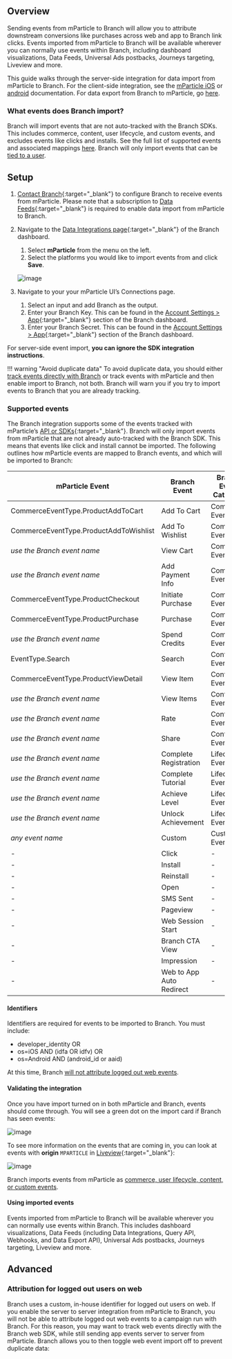 ## Overview

Sending events from mParticle to Branch will allow you to attribute downstream conversions like purchases across web and app to Branch link clicks. Events imported from mParticle to Branch will be available wherever you can normally use events within Branch, including dashboard visualizations, Data Feeds, Universal Ads postbacks, Journeys targeting, Liveview and more.

This guide walks through the server-side integration for data import from mParticle to Branch. For the client-side integration, see the [mParticle iOS](/pages/apps/mparticle-ios/) or [android](/pages/apps/mparticle-android/) documentation. For data export from Branch to mParticle, go [here](/pages/integrations/mparticle). 

### What events does Branch import?

Branch will import events that are not auto-tracked with the Branch SDKs. This includes commerce, content, user lifecycle, and custom events, and excludes events like clicks and installs. See the full list of supported events and associated mappings [here](#supported-events). Branch will only import events that can be [tied to a user](#identifiers). 

## Setup

1. [Contact Branch](https://support.branch.io){:target="\_blank"} to configure Branch to receive events from mParticle. Please note that a subscription to [Data Feeds](https://branch.io/data-feeds/){:target="\_blank"} is required to enable data import from mParticle to Branch.
1. Navigate to the [Data Integrations page](https://dashboard.branch.io/data-import-export/data-feeds/integrations){:target="\_blank"} of the Branch dashboard.
    1. Select **mParticle** from the menu on the left.
    1. Select the platforms you would like to import events from and click **Save**. 
    
    ![image](/img/pages/integrations/mparticle/mparticle-import.png)

1. Navigate to your your mParticle UI’s Connections page.
    1. Select an input and add Branch as the output.
    1. Enter your Branch Key. This can be found in the [Account Settings > App](https://dashboard.branch.io/account-settings/app){:target="\_blank"} section of the Branch dashboard.
    1. Enter your Branch Secret. This can be found in the [Account Settings > App](https://dashboard.branch.io/account-settings/app){:target="\_blank"} section of the Branch dashboard.

For server-side event import, **you can ignore the SDK integration instructions**. 

!!! warning "Avoid duplicate data"
    To avoid duplicate data, you should either [track events directly with Branch](/pages/apps/v2event) or track events with mParticle and then enable import to Branch, not both. Branch will warn you if you try to import events to Branch that you are already tracking.


### Supported events

The Branch integration supports some of the events tracked with mParticle’s [API or SDKs](https://docs.mparticle.com/developers/server/json-reference/#events){:target="\_blank"}. Branch will only import events from mParticle that are not already auto-tracked with the Branch  SDK. This means that events like click and install cannot be imported. The following outlines how mParticle events are mapped to Branch events, and which will be imported to Branch:

| mParticle Event | Branch Event | Branch Event Category | Imported |
| --- | --- | --- | --- |
| CommerceEventType.ProductAddToCart | Add To Cart | Commerce Event | **Yes** |
| CommerceEventType.ProductAddToWishlist | Add To Wishlist | Commerce Event | **Yes** |
| *use the Branch event name* | View Cart | Commerce Event | **Yes** |
| *use the Branch event name* | Add Payment Info | Commerce Event | **Yes** |
| CommerceEventType.ProductCheckout | Initiate Purchase | Commerce Event | **Yes** |
| CommerceEventType.ProductPurchase | Purchase | Commerce Event | **Yes** |
| *use the Branch event name* | Spend Credits | Commerce Event | **Yes** |
| EventType.Search | Search | Content Event | **Yes** |
| CommerceEventType.ProductViewDetail | View Item | Content Event | **Yes** |
| *use the Branch event name* | View Items | Content Event | **Yes** |
| *use the Branch event name* | Rate | Content Event | **Yes** |
| *use the Branch event name* | Share | Content Event | **Yes** |
| *use the Branch event name* | Complete Registration | Lifecycle Event | **Yes** |
| *use the Branch event name* | Complete Tutorial | Lifecycle Event | **Yes** |
| *use the Branch event name* | Achieve Level | Lifecycle Event | **Yes** |
| *use the Branch event name* | Unlock Achievement | Lifecycle Event | **Yes** |
| *any event name* | Custom | Custom Event | **Yes** |
| - | Click | - | No |
| - | Install | - | No |
| - | Reinstall | - | No |
| - | Open | - | No |
| - | SMS Sent | - | No |
| - | Pageview | - | No |
| - | Web Session Start | - | No |
| - | Branch CTA View | - | No |
| - | Impression | - | No |
| - | Web to App Auto Redirect | - | No |


#### Identifiers

Identifiers are required for events to be imported to Branch. You must include:

* developer_identity OR
* os=iOS AND (idfa OR idfv) OR
* os=Android AND (android_id or aaid)

At this time, Branch [will not attribute logged out web events](#attribution-for-logged-out-users-on-web). 

#### Validating the integration

Once you have import turned on in both mParticle and Branch, events should come through. You will see a green dot on the import card if Branch has seen events:

![image](/img/pages/integrations/mparticle/mparticle-import-status.png)

To see more information on the events that are coming in, you can look at events with **origin** `MPARTICLE` in [Liveview](https://dashboard.branch.io/liveview/events){:target="\_blank"}:

![image](/img/pages/integrations/mparticle/mparticle-import-liveview.png)

Branch imports events from mParticle as [commerce, user lifecycle, content, or custom events](#supported-events).

#### Using imported events

Events imported from mParticle to Branch will be available wherever you can normally use events within Branch. This includes dashboard visualizations, Data Feeds (including Data Integrations, Query API, Webhooks, and Data Export API), Universal Ads postbacks, Journeys targeting, Liveview and more.

## Advanced

### Attribution for logged out users on web

Branch uses a custom, in-house identifier for logged out users on web. If you enable the server to server integration from mParticle to Branch, you will not be able to attribute logged out web events to a campaign run with Branch. For this reason, you may want to track web events directly with the Branch web SDK, while still sending app events server to server from mParticle. Branch allows you to then toggle web event import off to prevent duplicate data:
